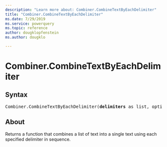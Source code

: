 ```yaml
---
description: "Learn more about: Combiner.CombineTextByEachDelimiter"
title: "Combiner.CombineTextByEachDelimiter"
ms.date: 7/29/2019
ms.service: powerquery
ms.topic: reference
author: dougklopfenstein
ms.author: dougklo

---
```

# Combiner.CombineTextByEachDelimiter

## Syntax

<pre>
Combiner.CombineTextByEachDelimiter(<b>delimiters</b> as list, optional <b>quoteStyle</b> as nullable number) as function  
</pre>  
  
## About  
Returns a function that combines a list of text into a single text using each specified delimiter in sequence.
